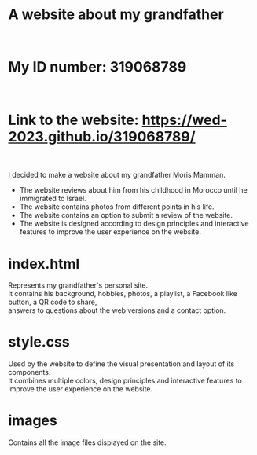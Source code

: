 # A website about my grandfather <br /> <br />

# My ID number: 319068789<br /><br />

# Link to the website: https://wed-2023.github.io/319068789/ <br /><br />

I decided to make a website about my grandfather Moris Mamman.<br />
- The website reviews about him from his childhood in Morocco until he immigrated to Israel.<br />
- The website contains photos from different points in his life.<br />
- The website contains an option to submit a review of the website.<br />
- The website is designed according to design principles and interactive features to improve the user experience on the website.

# index.html <br />
Represents my grandfather's personal site. <br />
It contains his background, hobbies, photos, a playlist, a Facebook like button, a QR code to share, <br />
answers to questions about the web versions and a contact option.

# style.css <br />
Used by the website to define the visual presentation and layout of its components. <br />
It combines multiple colors, design principles and interactive features to improve the user experience on the website.

# images <br />
Contains all the image files displayed on the site.




